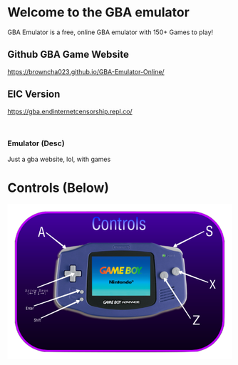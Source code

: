 # Welcome to the GBA emulator

GBA Emulator is a free, online GBA emulator with 150+ Games to play!

## Github GBA Game Website

https://browncha023.github.io/GBA-Emulator-Online/

## EIC Version

https://gba.endinternetcensorship.repl.co/

<br>

### Emulator (Desc)
Just a gba website, lol, with games

# Controls (Below)
![Alt text](Binaries/controls720.png?raw=true "Controls")
